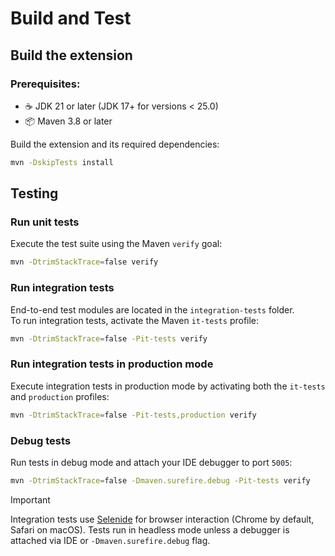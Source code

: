 # Build and Test

## Build the extension

### Prerequisites:
- ☕ JDK 21 or later (JDK 17+ for versions < 25.0)
- 📦 Maven 3.8 or later

Build the extension and its required dependencies:

```bash
mvn -DskipTests install
```

## Testing

### Run unit tests

Execute the test suite using the Maven `verify` goal:

```bash
mvn -DtrimStackTrace=false verify
```

### Run integration tests

End-to-end test modules are located in the `integration-tests` folder.  
To run integration tests, activate the Maven `it-tests` profile:

```bash
mvn -DtrimStackTrace=false -Pit-tests verify
```

### Run integration tests in production mode

Execute integration tests in production mode by activating both the `it-tests` and `production` profiles:

```bash
mvn -DtrimStackTrace=false -Pit-tests,production verify
```

### Debug tests

Run tests in debug mode and attach your IDE debugger to port `5005`:

```bash
mvn -DtrimStackTrace=false -Dmaven.surefire.debug -Pit-tests verify
```

> [!IMPORTANT]
> Integration tests use [Selenide](https://selenide.org/) for browser interaction (Chrome by default, Safari on macOS). Tests run in headless mode unless a debugger is attached via IDE or `-Dmaven.surefire.debug` flag.
